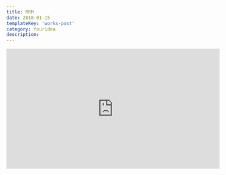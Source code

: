 ```yaml
---
title: MRM
date: 2018-01-15
templateKey: 'works-post'
category: fouridea
description:
---
```

<iframe width="560" height="315" src="https://www.youtube.com/embed/yMu1weCQ1Kk" frameBorder="0" allow="accelerometer; autoplay; encrypted-media; gyroscope; picture-in-picture" allowFullScreen></iframe>
